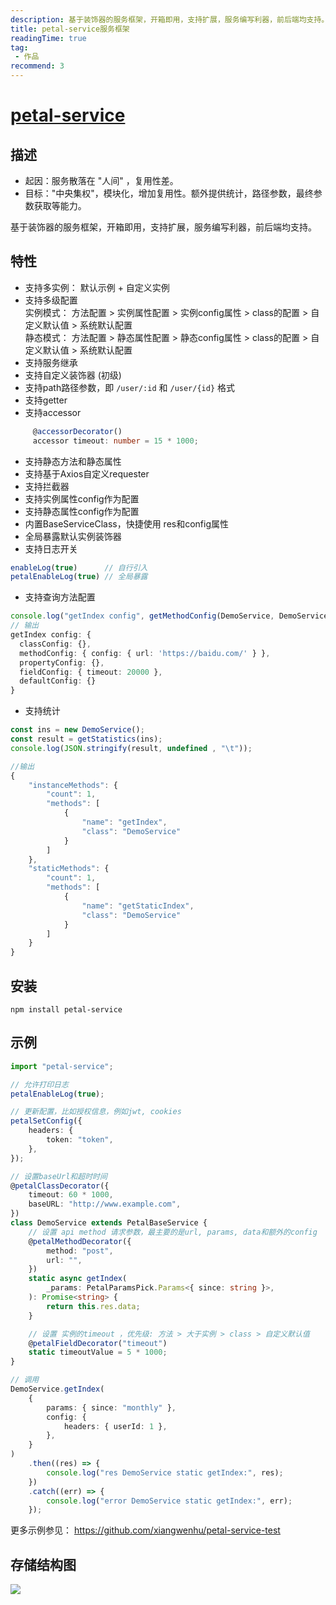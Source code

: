 ```yaml
---
description: 基于装饰器的服务框架，开箱即用，支持扩展，服务编写利器，前后端均支持。
title: petal-service服务框架
readingTime: true
tag:
 - 作品
recommend: 3
---
```


# [petal-service](https://github.com/xiangwenhu/petal-service)

## 描述
*  起因：服务散落在 "人间" ，复用性差。
*  目标："中央集权"，模块化，增加复用性。额外提供统计，路径参数，最终参数获取等能力。

基于装饰器的服务框架，开箱即用，支持扩展，服务编写利器，前后端均支持。

## 特性
- 支持多实例： 默认示例 + 自定义实例
- 支持多级配置    
    实例模式： 方法配置 > 实例属性配置 > 实例config属性 > class的配置 > 自定义默认值 > 系统默认配置   
    静态模式： 方法配置 > 静态属性配置 > 静态config属性 > class的配置 > 自定义默认值 > 系统默认配置
- 支持服务继承
- 支持自定义装饰器 (初级)
- 支持path路径参数，即 `/user/:id` 和 `/user/{id}` 格式
- 支持getter
- 支持accessor 
```typescript
     @accessorDecorator()
     accessor timeout: number = 15 * 1000;
```
- 支持静态方法和静态属性
- 支持基于Axios自定义requester
- 支持拦截器
- 支持实例属性config作为配置
- 支持静态属性config作为配置
- 内置BaseServiceClass，快捷使用 res和config属性
- 全局暴露默认实例装饰器
- 支持日志开关
```typescript
enableLog(true)      // 自行引入
petalEnableLog(true) // 全局暴露
```
- 支持查询方法配置
```typescript
console.log("getIndex config", getMethodConfig(DemoService, DemoService.getIndex));
// 输出
getIndex config: {
  classConfig: {},
  methodConfig: { config: { url: 'https://baidu.com/' } },
  propertyConfig: {},
  fieldConfig: { timeout: 20000 },
  defaultConfig: {}
}
```
- 支持统计
```typescript
const ins = new DemoService();
const result = getStatistics(ins);
console.log(JSON.stringify(result, undefined , "\t"));

//输出
{
	"instanceMethods": {
		"count": 1,
		"methods": [
			{
				"name": "getIndex",
				"class": "DemoService"
			}
		]
	},
	"staticMethods": {
		"count": 1,
		"methods": [
			{
				"name": "getStaticIndex",
				"class": "DemoService"
			}
		]
	}
}
```


## 安装
```shell
npm install petal-service
```

## 示例
```typescript
import "petal-service";

// 允许打印日志
petalEnableLog(true);

// 更新配置，比如授权信息，例如jwt, cookies
petalSetConfig({
    headers: {
        token: "token",
    },
});

// 设置baseUrl和超时时间
@petalClassDecorator({
    timeout: 60 * 1000,
    baseURL: "http://www.example.com",
})
class DemoService extends PetalBaseService {
    // 设置 api method 请求参数，最主要的是url, params, data和额外的config
    @petalMethodDecorator({
        method: "post",
        url: "",
    })
    static async getIndex(
        _params: PetalParamsPick.Params<{ since: string }>,
    ): Promise<string> {
        return this.res.data;
    }

    // 设置 实例的timeout ，优先级: 方法 > 大于实例 > class > 自定义默认值
    @petalFieldDecorator("timeout")
    static timeoutValue = 5 * 1000;
}

// 调用
DemoService.getIndex(
    {
        params: { since: "monthly" },
        config: {
            headers: { userId: 1 },
        },
    }
)
    .then((res) => {
        console.log("res DemoService static getIndex:", res);
    })
    .catch((err) => {
        console.log("error DemoService static getIndex:", err);
    });

```



更多示例参见： https://github.com/xiangwenhu/petal-service-test

##  存储结构图
![](https://github.com/xiangwenhu/petal-service/blob/master/docs/petal-service-design-v2.png?raw=true)